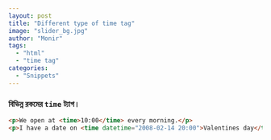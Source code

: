 ```yaml
---
layout: post
title: "Different type of time tag"
image: "slider_bg.jpg"
author: "Monir"
tags:
  - "html"
  - "time tag"
categories:
  - "Snippets"
---
```


### বিভিন্ন রকমের `time` ট্যাগ।

```html
<p>We open at <time>10:00</time> every morning.</p>
<p>I have a date on <time datetime="2008-02-14 20:00">Valentines day</time>.</p>
```

